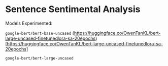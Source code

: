 # Sentence Sentimental Analysis

Models Experimented:

`google-bert/bert-base-uncased` (https://huggingface.co/OwenTanKL/bert-large-uncased-finetunedlora-sa-20epochs)[https://huggingface.co/OwenTanKL/bert-large-uncased-finetunedlora-sa-20epochs]

`google-bert/bert-large-uncased`
